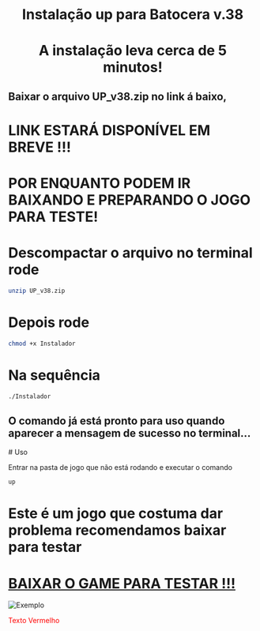 <center><h1>Instalação up para Batocera v.38</h1></center>





<center><h1>A instalação leva cerca de 5 minutos!</h1></center>


<h2>Baixar o arquivo UP_v38.zip no link á baixo,</h2>




# LINK ESTARÁ DISPONÍVEL EM BREVE !!!
# POR ENQUANTO PODEM IR BAIXANDO E PREPARANDO O JOGO PARA TESTE!


# Descompactar o arquivo no terminal rode 

```bash
unzip UP_v38.zip
```

# Depois rode 
```bash
chmod +x Instalador 
```

# Na sequência 
```bash
./Instalador
```



<h2>O comando já está pronto para uso quando aparecer a mensagem de sucesso no terminal...</h2>
# Uso



Entrar na pasta de jogo que não está rodando e executar o comando 

```bash
up

```



# Este é um jogo que costuma dar problema recomendamos baixar para testar 


# [BAIXAR O GAME PARA TESTAR !!!](https://steamunlocked.net/e24f29-teenage-mutant-ninja-turtles-shredders-revenge-free-download/)



<img src="https://drive.google.com/uc?id=1M-LerAxS4WO7ULMZZgQ7yVEZeZf4nLAj" alt="Exemplo">



<span style="color:red;">Texto Vermelho</span>



